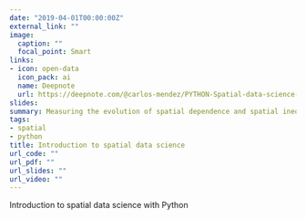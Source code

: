 ```yaml
---
date: "2019-04-01T00:00:00Z"
external_link: ""
image:
  caption: ""
  focal_point: Smart
links:
- icon: open-data
  icon_pack: ai
  name: Deepnote
  url: https://deepnote.com/@carlos-mendez/PYTHON-Spatial-data-science-4dda4dc4-af8c-48fd-9bdf-7b18a5efef8e
slides: 
summary: Measuring the evolution of spatial dependence and spatial inequality
tags:
- spatial
- python
title: Introduction to spatial data science
url_code: ""
url_pdf: ""
url_slides: ""
url_video: ""
---
```


Introduction to spatial data science with Python
